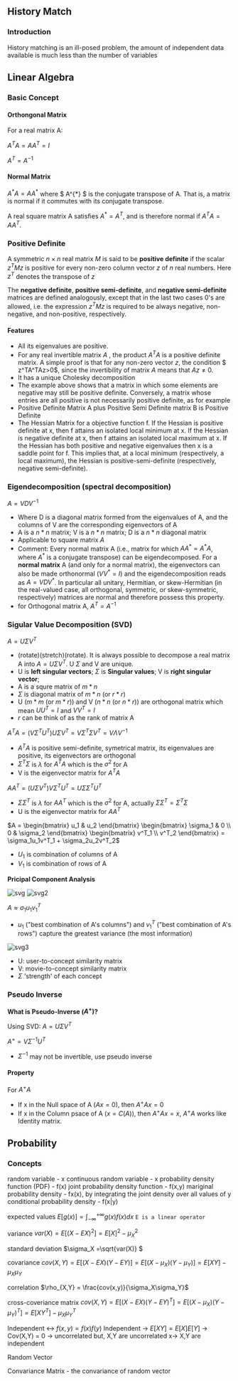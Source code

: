 ## History Match

### Introduction

History matching is an ill-posed problem, the amount of independent data available is much less than the number of variables



## Linear Algebra

### Basic Concept

#### Orthongonal Matrix

For a real matrix A:

$A^TA=AA^T=I$

$A^T=A^{-1}$

#### Normal Matrix

$A^{*}A=AA^{*}$
where $ A^{*} $ is the conjugate transpose of A. That is, a matrix is normal if it commutes with its conjugate transpose.

A real square matrix A satisfies $A^{*} = A^T$, and is therefore normal if $A^TA = AA^T$.

### Positive Definite

A symmetric $n \times n$ real matrix $M$ is said to be **positive definite** if the scalar $z^TMz$ is positive for every non-zero column vector $z$ of $n$ real numbers. Here $z^T$ denotes the transpose of $z$

The **negative definite**, **positive semi-definite**, and **negative semi-definite** matrices are defined analogously, except that in the last two cases 0's are allowed, i.e. the expression $z^TMz$ is required to be always negative, non-negative, and non-positive, respectively.

#### Features

- All its eigenvalues are positive.
- For any real invertible matrix $A$ , the product $A^TA$ is a positive definite matrix. A simple proof is that for any non-zero vector $z$, the condition $ z^TA^TAz>0$, since the invertibility of matrix $A$ means that $Az\neq0$.
- It has a unique Cholesky decomposition
- The example above shows that a matrix in which some elements are negative may still be positive definite. Conversely, a matrix whose entries are all positive is not necessarily positive definite, as for example
- Positive Definite Matrix A plus Positive Semi Definite matrix B is Positive Definite
- The Hessian Matrix for a objective function f. 
If the Hessian is positive definite at x, then f attains an isolated local minimum at x. If the Hessian is negative definite at x, then f attains an isolated local maximum at x. If the Hessian has both positive and negative eigenvalues then x is a saddle point for f. This implies that, at a local minimum (respectively, a local maximum), the Hessian is positive-semi-definite (respectively, negative semi-definite).
### Eigendecomposition (spectral decomposition)

$A = VDV^{-1}$

- Where D is a diagonal matrix formed from the eigenvalues of A, and the columns of V are the corresponding eigenvectors of A
- A is a $n*n$ matrix; V is a $n*n$ matrix; D is a $n*n$ diagonal matrix
- Applicable to square matrix $A$
- Comment: Every normal matrix A (i.e., matrix for which $AA^{*}=A^{*}A$, where $A^{*}$ is a conjugate transpose) can be eigendecomposed. For a **normal matrix** A (and only for a normal matrix), the eigenvectors can also be made orthonormal ($VV^{*}=I$) and the eigendecomposition reads as $A=VDV^{*}$. In particular all unitary, Hermitian, or skew-Hermitian (in the real-valued case, all orthogonal, symmetric, or skew-symmetric, respectively) matrices are normal and therefore possess this property.
- for Orthogonal matrix A, $A^T = A^{-1}$

### Sigular Value Decomposition (SVD)

$A = U \Sigma V^T$

- (rotate)(stretch)(rotate). It is always possible to decompose a real matrix A into $A = U \Sigma V^T$. U $\Sigma$ and V are unique.
- U is **left singular vectors**; $\Sigma$ is **Singular values**; V is **right singular vector**; 
- A is a squre matrix of $m*n$
- $\Sigma$ is diagonal matrix of $m*n$ (or $r*r$)
- U ($m*m$ (or $m*r$)) and V ($n*n$ (or $n*r$)) are orthogonal matrix which mean $UU^T=I$ and $VV^T=I$
- $r$ can be think of as the rank of matrix A

$A^TA = (V \Sigma^T U^T) U \Sigma V^T = V \Sigma^T\Sigma V^T = V \Lambda V^{-1}$
 
- $A^TA$ is positive semi-definite, symetrical matrix, its eigenvalues are positive, its eigenvectors are orthogonal
- $\Sigma^T\Sigma$ is $\lambda$ for $A^TA$ which is the $\sigma^2$ for A
- V is the eigenvector matrix for $A^TA$

$AA^T = (U \Sigma V^T) V \Sigma^T U^T = U \Sigma\Sigma^T U^T$
- $\Sigma\Sigma^T$ is $\lambda$ for $AA^T$ which is the $\sigma^2$ for A, actually $\Sigma\Sigma^T = \Sigma^T\Sigma$
- U is the eigenvector matrix for $AA^T$

$A = \begin{bmatrix} u_1 & u_2  \end{bmatrix} \begin{bmatrix} \sigma_1 & 0 \\ 0 & \sigma_2  \end{bmatrix} \begin{bmatrix} v^T_1 \\ v^T_2 \end{bmatrix} = \sigma_1u_1v^T_1 + \sigma_2u_2v^T_2$

- $U_1$ is combination of columns of A
- $V_1$ is combination of rows of A

**Pricipal Component Analysis**

![svg](./img/svg.png)
![svg2](./img/svg2.png)


$A \approx \sigma_1u_1v^T_1$ 
- $u_1$ ("best combination of A's columns") and $v^T_1$ ("best combination of A's rows") capture the greatest variance (the most information)

![svg3](./img/svg3.png)

- U: user-to-concept similarity matrix
- V: movie-to-concept similarity matrix
- $\Sigma$ 'strength' of each concept

### Pseudo Inverse

**What is Pseudo-Inverse ($A^+$)?**

Using SVD:
$A = U \Sigma V^T$

$A^+ = V \Sigma^{-1} U^T$

- $\Sigma^{-1}$ may not be invertible, use pseudo inverse

#### Property

For $A^+A$
- If x in the Null space of A ($Ax = 0$), then $A^+Ax=0$
- If x in the Column psace of A ($x = C(A)$), then $A^+Ax=x$, $A^+A$ works like Identity matrix.



## Probability

### Concepts

random variable - x
continuous random variable - x
probability density function (PDF) - f(x)
joint probability density function - f(x,y)
mariginal probability density - fx(x), by integrating the joint density over all values of y
conditional probability density - f(x|y)


expected values 
$E[g(x)] = \int_{-\infty}^{+\infty}g(x)f(x)dx$
`E is a linear operator`


variance
$var(X) = E[(X-EX)^2] = E[X]^2 - \mu_X^2$

standard deviation
$\sigma_X =\sqrt{var(X)} $

covariance 
$cov(X,Y) = E[(X-EX)(Y-EY)] = E[(X-\mu_X)(Y-\mu_Y)] = E[XY]-\mu_X\mu_Y$

correlation
$\rho_{X,Y} = \frac{cov(x,y)}{\sigma_X\sigma_Y}$

cross-coveriance matrix
$cov(X,Y) = E[(X-EX)(Y-EY)^T] = E[(X-\mu_X)(Y-\mu_Y)^T] = E[XY^T]-\mu_X\mu_Y^T$


Independent  <-> $f(x,y) = f(x)f(y)$
Independent -> $E[XY] = E[X]E[Y]$ -> Cov(X,Y) = 0 -> uncorrelated
but, X,Y are uncorrelated x-> X,Y are independent


Random Vector

Convariance Matrix - the convariance of random vector